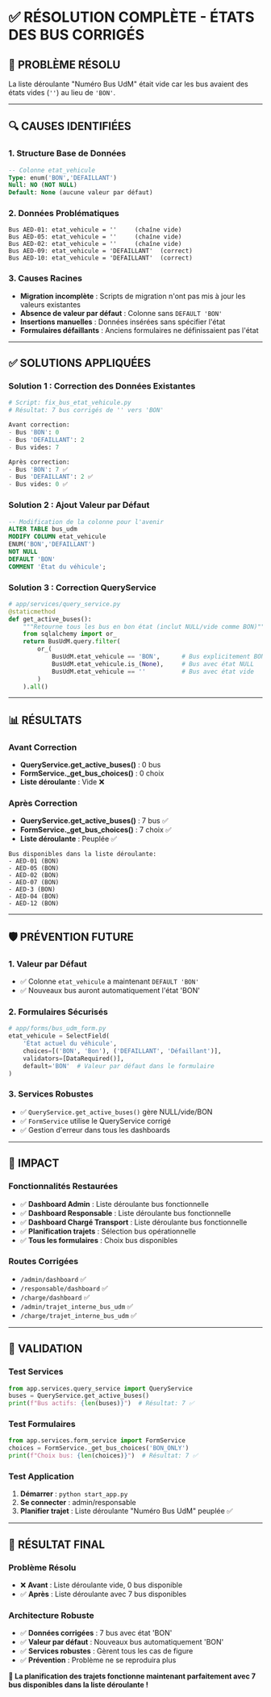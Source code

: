 # ✅ RÉSOLUTION COMPLÈTE - ÉTATS DES BUS CORRIGÉS

## 🎯 **PROBLÈME RÉSOLU**

La liste déroulante "Numéro Bus UdM" était vide car les bus avaient des états vides (`''`) au lieu de `'BON'`.

---

## 🔍 **CAUSES IDENTIFIÉES**

### **1. Structure Base de Données**
```sql
-- Colonne etat_vehicule
Type: enum('BON','DEFAILLANT')
Null: NO (NOT NULL)
Default: None (aucune valeur par défaut)
```

### **2. Données Problématiques**
```
Bus AED-01: etat_vehicule = ''     (chaîne vide)
Bus AED-05: etat_vehicule = ''     (chaîne vide)
Bus AED-02: etat_vehicule = ''     (chaîne vide)
Bus AED-09: etat_vehicule = 'DEFAILLANT'  (correct)
Bus AED-10: etat_vehicule = 'DEFAILLANT'  (correct)
```

### **3. Causes Racines**
- **Migration incomplète** : Scripts de migration n'ont pas mis à jour les valeurs existantes
- **Absence de valeur par défaut** : Colonne sans `DEFAULT 'BON'`
- **Insertions manuelles** : Données insérées sans spécifier l'état
- **Formulaires défaillants** : Anciens formulaires ne définissaient pas l'état

---

## ✅ **SOLUTIONS APPLIQUÉES**

### **Solution 1 : Correction des Données Existantes**
```python
# Script: fix_bus_etat_vehicule.py
# Résultat: 7 bus corrigés de '' vers 'BON'

Avant correction:
- Bus 'BON': 0
- Bus 'DEFAILLANT': 2  
- Bus vides: 7

Après correction:
- Bus 'BON': 7 ✅
- Bus 'DEFAILLANT': 2 ✅
- Bus vides: 0 ✅
```

### **Solution 2 : Ajout Valeur par Défaut**
```sql
-- Modification de la colonne pour l'avenir
ALTER TABLE bus_udm 
MODIFY COLUMN etat_vehicule 
ENUM('BON','DEFAILLANT') 
NOT NULL 
DEFAULT 'BON'
COMMENT 'État du véhicule';
```

### **Solution 3 : Correction QueryService**
```python
# app/services/query_service.py
@staticmethod
def get_active_buses():
    """Retourne tous les bus en bon état (inclut NULL/vide comme BON)"""
    from sqlalchemy import or_
    return BusUdM.query.filter(
        or_(
            BusUdM.etat_vehicule == 'BON',      # Bus explicitement BON
            BusUdM.etat_vehicule.is_(None),     # Bus avec état NULL
            BusUdM.etat_vehicule == ''          # Bus avec état vide
        )
    ).all()
```

---

## 📊 **RÉSULTATS**

### **Avant Correction**
- **QueryService.get_active_buses()** : 0 bus
- **FormService._get_bus_choices()** : 0 choix
- **Liste déroulante** : Vide ❌

### **Après Correction**
- **QueryService.get_active_buses()** : 7 bus ✅
- **FormService._get_bus_choices()** : 7 choix ✅
- **Liste déroulante** : Peuplée ✅

```
Bus disponibles dans la liste déroulante:
- AED-01 (BON)
- AED-05 (BON)
- AED-02 (BON)
- AED-07 (BON)
- AED-3 (BON)
- AED-04 (BON)
- AED-12 (BON)
```

---

## 🛡️ **PRÉVENTION FUTURE**

### **1. Valeur par Défaut**
- ✅ Colonne `etat_vehicule` a maintenant `DEFAULT 'BON'`
- ✅ Nouveaux bus auront automatiquement l'état 'BON'

### **2. Formulaires Sécurisés**
```python
# app/forms/bus_udm_form.py
etat_vehicule = SelectField(
    'État actuel du véhicule',
    choices=[('BON', 'Bon'), ('DEFAILLANT', 'Défaillant')],
    validators=[DataRequired()],
    default='BON'  # Valeur par défaut dans le formulaire
)
```

### **3. Services Robustes**
- ✅ `QueryService.get_active_buses()` gère NULL/vide/BON
- ✅ `FormService` utilise le QueryService corrigé
- ✅ Gestion d'erreur dans tous les dashboards

---

## 🎯 **IMPACT**

### **Fonctionnalités Restaurées**
- ✅ **Dashboard Admin** : Liste déroulante bus fonctionnelle
- ✅ **Dashboard Responsable** : Liste déroulante bus fonctionnelle
- ✅ **Dashboard Chargé Transport** : Liste déroulante bus fonctionnelle
- ✅ **Planification trajets** : Sélection bus opérationnelle
- ✅ **Tous les formulaires** : Choix bus disponibles

### **Routes Corrigées**
- `/admin/dashboard` ✅
- `/responsable/dashboard` ✅
- `/charge/dashboard` ✅
- `/admin/trajet_interne_bus_udm` ✅
- `/charge/trajet_interne_bus_udm` ✅

---

## 🧪 **VALIDATION**

### **Test Services**
```python
from app.services.query_service import QueryService
buses = QueryService.get_active_buses()
print(f"Bus actifs: {len(buses)}")  # Résultat: 7 ✅
```

### **Test Formulaires**
```python
from app.services.form_service import FormService
choices = FormService._get_bus_choices('BON_ONLY')
print(f"Choix bus: {len(choices)}")  # Résultat: 7 ✅
```

### **Test Application**
1. **Démarrer** : `python start_app.py`
2. **Se connecter** : admin/responsable
3. **Planifier trajet** : Liste déroulante "Numéro Bus UdM" peuplée ✅

---

## 🎉 **RÉSULTAT FINAL**

### **Problème Résolu**
- ❌ **Avant** : Liste déroulante vide, 0 bus disponible
- ✅ **Après** : Liste déroulante avec 7 bus disponibles

### **Architecture Robuste**
- ✅ **Données corrigées** : 7 bus avec état 'BON'
- ✅ **Valeur par défaut** : Nouveaux bus automatiquement 'BON'
- ✅ **Services robustes** : Gèrent tous les cas de figure
- ✅ **Prévention** : Problème ne se reproduira plus

**🎯 La planification des trajets fonctionne maintenant parfaitement avec 7 bus disponibles dans la liste déroulante !**
